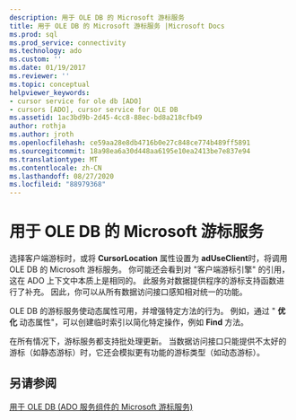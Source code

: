 ```yaml
---
description: 用于 OLE DB 的 Microsoft 游标服务
title: 用于 OLE DB 的 Microsoft 游标服务 |Microsoft Docs
ms.prod: sql
ms.prod_service: connectivity
ms.technology: ado
ms.custom: ''
ms.date: 01/19/2017
ms.reviewer: ''
ms.topic: conceptual
helpviewer_keywords:
- cursor service for ole db [ADO]
- cursors [ADO], cursor service for OLE DB
ms.assetid: 1ac3bd9b-2d45-4cc8-88ec-bd8a218cfb49
author: rothja
ms.author: jroth
ms.openlocfilehash: ce59aa28e8db4716b0e27c848ce774b489ff5891
ms.sourcegitcommit: 18a98ea6a30d448aa6195e10ea2413be7e837e94
ms.translationtype: MT
ms.contentlocale: zh-CN
ms.lasthandoff: 08/27/2020
ms.locfileid: "88979368"
---
```

# <a name="the-microsoft-cursor-service-for-ole-db"></a>用于 OLE DB 的 Microsoft 游标服务
选择客户端游标时，或将 **CursorLocation** 属性设置为 **adUseClient**时，将调用 OLE DB 的 Microsoft 游标服务。 你可能还会看到对 "客户端游标引擎" 的引用，这在 ADO 上下文中本质上是相同的。 此服务对数据提供程序的游标支持函数进行了补充。 因此，你可以从所有数据访问接口感知相对统一的功能。  
  
 OLE DB 的游标服务使动态属性可用，并增强特定方法的行为。 例如，通过 " **优化** 动态属性"，可以创建临时索引以简化特定操作，例如 **Find** 方法。  
  
 在所有情况下，游标服务都支持批处理更新。 当数据访问接口只能提供不太好的游标（如静态游标）时，它还会模拟更有功能的游标类型（如动态游标）。  
  
## <a name="see-also"></a>另请参阅  
 [用于 OLE DB (ADO 服务组件的 Microsoft 游标服务) ](../../../ado/guide/appendixes/microsoft-cursor-service-for-ole-db-ado-service-component.md)
